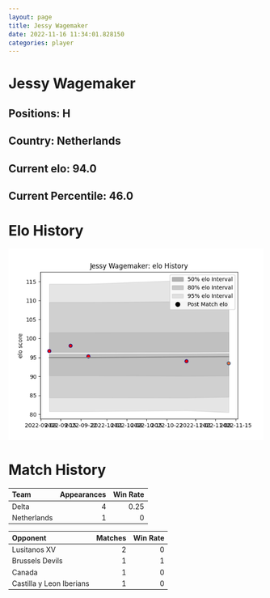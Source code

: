 ```yaml
---  
layout: page  
title: Jessy Wagemaker  
date: 2022-11-16 11:34:01.828150  
categories: player  
---
```

# Jessy Wagemaker

## Positions: H

## Country: Netherlands

## Current elo: 94.0

## Current Percentile: 46.0

# Elo History


![elo history](history_JessyWagemaker.png)
# Match History


| Team        |   Appearances |   Win Rate |
|:------------|--------------:|-----------:|
| Delta       |             4 |       0.25 |
| Netherlands |             1 |       0    |

| Opponent                 |   Matches |   Win Rate |
|:-------------------------|----------:|-----------:|
| Lusitanos XV             |         2 |          0 |
| Brussels Devils          |         1 |          1 |
| Canada                   |         1 |          0 |
| Castilla y Leon Iberians |         1 |          0 |